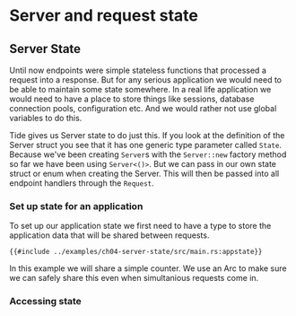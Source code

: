 # Server and request state

## Server State
Until now endpoints were simple stateless functions that processed a request into a response. But for any serious application we would need to be able to maintain some state somewhere. In a real life application we would need to have a place to store things like sessions, database connection pools, configuration etc. And we would rather not use global variables to do this.

Tide gives us Server state to do just this. If you look at the definition of the Server struct you see that it has one generic type parameter called `State`. Because we've been creating `Server`s with the `Server::new` factory method so far we have been using `Server<()>`. But we can pass in our own state struct or enum when creating the Server. This will then be passed into all endpoint handlers through the `Request`.

### Set up state for an application
To set up our application state we first need to have a type to store the application data that will be shared between requests.
```rust,ignore
{{#include ../examples/ch04-server-state/src/main.rs:appstate}}
```
In this example we will share a simple counter. We use an Arc<AtomicU32> to make sure we can safely share this even when simultanious requests come in.

### Accessing state